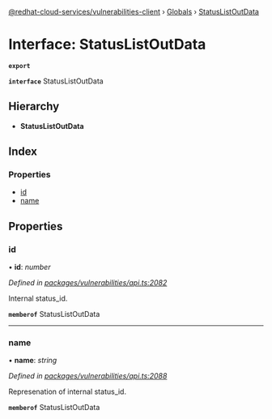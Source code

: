 [@redhat-cloud-services/vulnerabilities-client](../README.md) › [Globals](../globals.md) › [StatusListOutData](statuslistoutdata.md)

# Interface: StatusListOutData

**`export`** 

**`interface`** StatusListOutData

## Hierarchy

* **StatusListOutData**

## Index

### Properties

* [id](statuslistoutdata.md#id)
* [name](statuslistoutdata.md#name)

## Properties

###  id

• **id**: *number*

*Defined in [packages/vulnerabilities/api.ts:2082](https://github.com/RedHatInsights/javascript-clients/blob/master/packages/vulnerabilities/api.ts#L2082)*

Internal status_id.

**`memberof`** StatusListOutData

___

###  name

• **name**: *string*

*Defined in [packages/vulnerabilities/api.ts:2088](https://github.com/RedHatInsights/javascript-clients/blob/master/packages/vulnerabilities/api.ts#L2088)*

Represenation of internal status_id.

**`memberof`** StatusListOutData
